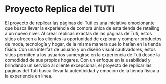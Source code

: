 <h1>Proyecto Replica del TUTI</h1>
<p>
  El proyecto de replicar las páginas del Tuti es una iniciativa emocionante que busca llevar la experiencia de compra única de esta tienda de retailing a un nuevo nivel. Al crear réplicas exactas de las páginas de Tuti, estos sitios ofrecen a los clientes la oportunidad de explorar y comprar productos de moda, tecnología y hogar, de la misma manera que lo harían en la tienda física. Con una interfaz de usuario y un diseño visual cautivadores, estos sitios permiten a los usuarios sumergirse en la experiencia de Tuti desde la comodidad de sus propios hogares. Con un enfoque en la usabilidad y brindando un servicio al cliente excepcional, el proyecto de replicar las páginas del Tuti busca llevar la autenticidad y emoción de la tienda física a la experiencia en línea.
</p>
